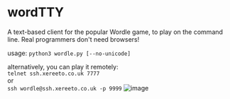 # wordTTY

A text-based client for the popular Wordle game, to play on the command line. Real programmers don't need browsers! 

usage: `python3 wordle.py [--no-unicode]`  

alternatively, you can play it remotely:  
`telnet ssh.xereeto.co.uk 7777 `  
or  
`ssh wordle@ssh.xereeto.co.uk -p 9999`
![image](https://user-images.githubusercontent.com/4806744/152666421-ca5dd7a1-6da2-475d-9aa1-377486a37ed6.png)
